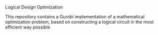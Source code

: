 Logical Design Optimization

This repository contains a Gurobi implementation of a mathematical optimization problem, based on constructing a logical circuit in the most efficient way possible

